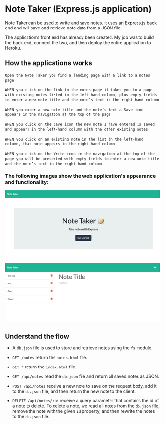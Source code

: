 # Note Taker (Express.js application)

 Note Taker can be used to write and save notes. it uses an Express.js back end and will save and retrieve note data from a JSON file.

The application’s front end has already been created. 
My job was to build the back end, connect the two, and then deploy the entire application to Heroku.

## How the applications works

```
Open the Note Taker you find a landing page with a link to a notes page

WHEN you click on the link to the notes page it takes you to a page with existing notes listed in the left-hand column, plus empty fields to enter a new note title and the note’s text in the right-hand column

WHEN you enter a new note title and the note’s text a Save icon appears in the navigation at the top of the page

WHEN you click on the Save icon the new note I have entered is saved and appears in the left-hand column with the other existing notes

WHEN you click on an existing note in the list in the left-hand column, that note appears in the right-hand column

WHEN you click on the Write icon in the navigation at the top of the page you will be presented with empty fields to enter a new note title and the note’s text in the right-hand column

```


### The following images show the web application's appearance and functionality:


![Home page](./public/assets/images/home.png)

![Existing notes are listed in the left-hand column with empty fields on the right-hand side for the new note’s title and text.](./public/assets/images/notes.png)




## Understand the flow 

* A `db.json` file is used to store and retrieve notes using the `fs` module.

* `GET /notes` return the `notes.html` file.

* `GET *` return the `index.html` file.

* `GET /api/notes` read the `db.json` file and return all saved notes as JSON.

* `POST /api/notes` receive a new note to save on the request body, add it to the `db.json` file, and then return the new note to the client. 

* `DELETE /api/notes/:id` receive a query parameter that contains the id of a note to delete. To delete a note, we read all notes from the `db.json` file, remove the note with the given `id` property, and then rewrite the notes to the `db.json` file.

